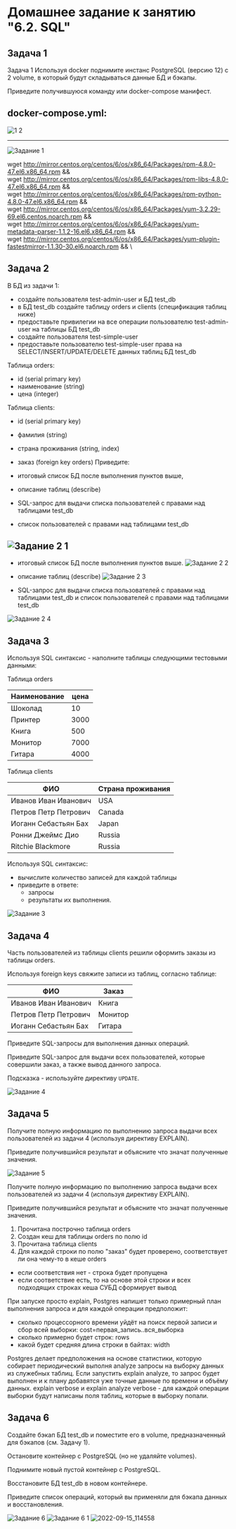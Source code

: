 # Домашнее задание к занятию "6.2. SQL"

##  Задача 1

Задача 1
Используя docker поднимите инстанс PostgreSQL (версию 12) c 2 volume, в который будут складываться данные БД и бэкапы.

Приведите получившуюся команду или docker-compose манифест.

docker-compose.yml:
---
![1 2](https://user-images.githubusercontent.com/106807250/190342289-6599eb1a-f97a-423b-9ec2-59258decf570.jpg)

---
![Задание 1](https://user-images.githubusercontent.com/106807250/190342342-ca0adf53-d5e2-4ef6-b48f-4745bb3fd915.jpg)

wget http://mirror.centos.org/centos/6/os/x86_64/Packages/rpm-4.8.0-47.el6.x86_64.rpm && \
wget http://mirror.centos.org/centos/6/os/x86_64/Packages/rpm-libs-4.8.0-47.el6.x86_64.rpm  && \
wget http://mirror.centos.org/centos/6/os/x86_64/Packages/rpm-python-4.8.0-47.el6.x86_64.rpm && \
wget http://mirror.centos.org/centos/6/os/x86_64/Packages/yum-3.2.29-69.el6.centos.noarch.rpm && \
wget http://mirror.centos.org/centos/6/os/x86_64/Packages/yum-metadata-parser-1.1.2-16.el6.x86_64.rpm && \
wget http://mirror.centos.org/centos/6/os/x86_64/Packages/yum-plugin-fastestmirror-1.1.30-30.el6.noarch.rpm && \


##  Задача 2

В БД из задачи 1:

* создайте пользователя test-admin-user и БД test_db
* в БД test_db создайте таблицу orders и clients (спeцификация таблиц ниже)
* предоставьте привилегии на все операции пользователю test-admin-user на таблицы БД test_db
* создайте пользователя test-simple-user
* предоставьте пользователю test-simple-user права на SELECT/INSERT/UPDATE/DELETE данных таблиц БД test_db

Таблица orders:

* id (serial primary key)
* наименование (string)
* цена (integer)


Таблица clients:

* id (serial primary key)
* фамилия (string)
* страна проживания (string, index)
* заказ (foreign key orders)
Приведите:

* итоговый список БД после выполнения пунктов выше,
* описание таблиц (describe)
* SQL-запрос для выдачи списка пользователей с правами над таблицами test_db
* список пользователей с правами над таблицами test_db

![Задание 2 1](https://user-images.githubusercontent.com/106807250/190343551-cddcf748-9334-4dd9-983c-ce6ff269bbc1.jpg)
---
* итоговый список БД после выполнения пунктов выше.
![Задание 2 2](https://user-images.githubusercontent.com/106807250/190343762-1605004d-8e78-4b19-b558-85cd8cfb0385.jpg)

* описание таблиц (describe)
![Задание 2 3](https://user-images.githubusercontent.com/106807250/190343852-e9bcd953-0d4d-4da2-b636-6f016346344f.jpg)

* SQL-запрос для выдачи списка пользователей с правами над таблицами test_db и список пользователей с правами над таблицами test_db

![Задание 2 4](https://user-images.githubusercontent.com/106807250/190343954-2d79afd8-d244-429a-bf35-d266209fcd49.jpg)



##  Задача 3
Используя SQL синтаксис - наполните таблицы следующими тестовыми данными:

Таблица orders

|Наименование|цена|
|------------|----|
|Шоколад| 10 |
|Принтер| 3000 |
|Книга| 500 |
|Монитор| 7000|
|Гитара| 4000|

Таблица clients

|ФИО|Страна проживания|
|------------|----|
|Иванов Иван Иванович| USA |
|Петров Петр Петрович| Canada |
|Иоганн Себастьян Бах| Japan |
|Ронни Джеймс Дио| Russia|
|Ritchie Blackmore| Russia|

Используя SQL синтаксис:
- вычислите количество записей для каждой таблицы 
- приведите в ответе:
    - запросы 
    - результаты их выполнения.


![Задание 3](https://user-images.githubusercontent.com/106807250/190344531-3f39f066-dc17-4e4d-89b3-b131950dd542.jpg)


## Задача 4
Часть пользователей из таблицы clients решили оформить заказы из таблицы orders.

Используя foreign keys свяжите записи из таблиц, согласно таблице:

|ФИО|Заказ|
|------------|----|
|Иванов Иван Иванович| Книга |
|Петров Петр Петрович| Монитор |
|Иоганн Себастьян Бах| Гитара |

Приведите SQL-запросы для выполнения данных операций.

Приведите SQL-запрос для выдачи всех пользователей, которые совершили заказ, а также вывод данного запроса.
 
Подсказка - используйте директиву `UPDATE`.

![Задание 4](https://user-images.githubusercontent.com/106807250/190344709-6fd7b1be-b76a-439f-8b5b-88e3577f2060.jpg)

## Задача 5
Получите полную информацию по выполнению запроса выдачи всех пользователей из задачи 4 
(используя директиву EXPLAIN).

Приведите получившийся результат и объясните что значат полученные значения.

![Задание 5](https://user-images.githubusercontent.com/106807250/190344747-8879728c-ea47-4da6-9ed4-71c04a0c4b3a.jpg)



Получите полную информацию по выполнению запроса выдачи всех пользователей из задачи 4 (используя директиву EXPLAIN).

Приведите получившийся результат и объясните что значат полученные значения.



1. Прочитана построчно таблица orders
2. Создан кеш для таблицы orders по полю id 
3. Прочитана таблица clients
4. Для каждой строки по полю "заказ" будет проверено, соответствует ли она чему-то в кеше orders
- если соответствия нет - строка будет пропущена
- если соответствие есть, то на основе этой строки и всех подходящих строках кеша СУБД сформирует вывод

При запуске просто explain, Postgres напишет только примерный план выполнения запроса и для каждой операции предположит:

- сколько процессорного времени уйдёт на поиск первой записи и сбор всей выборки: cost=первая_запись..вся_выборка
- сколько примерно будет строк: rows
- какой будет средняя длина строки в байтах: width

Postgres делает предположения на основе статистики, которую собирает периодический выполня analyze запросы на выборку данных из служебных таблиц.
Если запустить explain analyze, то запрос будет выполнен и к плану добавятся уже точные данные по времени и объёму данных.
explain verbose и explain analyze verbose - для каждой операции выборки будут написаны поля таблиц, которые в выборку попали.


## Задача 6

Создайте бэкап БД test_db и поместите его в volume, предназначенный для бэкапов (см. Задачу 1).

Остановите контейнер с PostgreSQL (но не удаляйте volumes).

Поднимите новый пустой контейнер с PostgreSQL.

Восстановите БД test_db в новом контейнере.

Приведите список операций, который вы применяли для бэкапа данных и восстановления.

![Задание 6](https://user-images.githubusercontent.com/106807250/190345274-9da57f18-41db-4d7d-b35b-6f1d40522c6a.jpg)
![Задание 6 1](https://user-images.githubusercontent.com/106807250/190345307-e83b5fe5-d3b3-41f7-955c-676cf081f3c9.jpg)
![2022-09-15_114558](https://user-images.githubusercontent.com/106807250/190345974-1d9ebb39-3f52-4b34-aeca-086e21292eb8.jpg)


